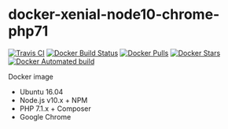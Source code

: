 # docker-xenial-node10-chrome-php71

[![Travis CI](https://api.travis-ci.org/vintagesucks/docker-xenial-node10-chrome-php71.svg?branch=master)](https://travis-ci.org/vintagesucks/docker-xenial-node10-chrome-php71) [![Docker Build Status](https://img.shields.io/docker/build/vintagesucks/docker-xenial-node10-chrome-php71.svg)](https://hub.docker.com/r/vintagesucks/docker-xenial-node10-chrome-php71/) [![Docker Pulls](https://img.shields.io/docker/pulls/vintagesucks/docker-xenial-node10-chrome-php71.svg)](https://hub.docker.com/r/vintagesucks/docker-xenial-node10-chrome-php71/) [![Docker Stars](https://img.shields.io/docker/stars/vintagesucks/docker-xenial-node10-chrome-php71.svg)](https://hub.docker.com/r/vintagesucks/docker-xenial-node10-chrome-php71/) [![Docker Automated build](https://img.shields.io/docker/automated/vintagesucks/docker-xenial-node10-chrome-php71.svg)](https://hub.docker.com/r/vintagesucks/docker-xenial-node10-chrome-php71/)

Docker image
* Ubuntu 16.04
* Node.js v10.x + NPM
* PHP 7.1.x + Composer
* Google Chrome
